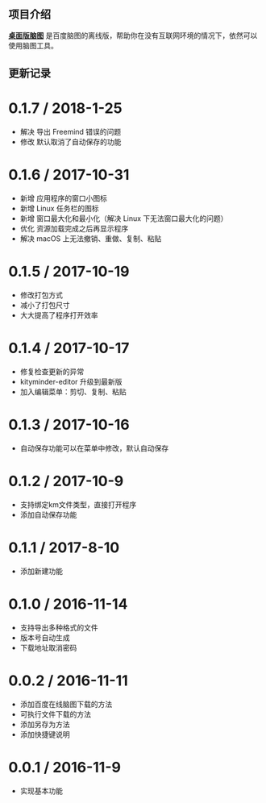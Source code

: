 ## 项目介绍

[**桌面版脑图**](https://github.com/topcss/DesktopNaotu) 是百度脑图的离线版，帮助你在没有互联网环境的情况下，依然可以使用脑图工具。

## 更新记录
0.1.7 / 2018-1-25
==================

  * 解决 导出 Freemind 错误的问题
  * 修改 默认取消了自动保存的功能


0.1.6 / 2017-10-31
==================

  * 新增 应用程序的窗口小图标
  * 新增 Linux 任务栏的图标
  * 新增 窗口最大化和最小化（解决 Linux 下无法窗口最大化的问题）
  * 优化 资源加载完成之后再显示程序
  * 解决 macOS 上无法撤销、重做、复制、粘贴

0.1.5 / 2017-10-19
==================

  * 修改打包方式
  * 减小了打包尺寸
  * 大大提高了程序打开效率

0.1.4 / 2017-10-17
==================

  * 修复检查更新的异常
  * kityminder-editor 升级到最新版
  * 加入编辑菜单：剪切、复制、粘贴

0.1.3 / 2017-10-16
==================

  * 自动保存功能可以在菜单中修改，默认自动保存

0.1.2 / 2017-10-9
==================

  * 支持绑定km文件类型，直接打开程序
  * 添加自动保存功能

0.1.1 / 2017-8-10
==================

  * 添加新建功能

0.1.0 / 2016-11-14
==================

  * 支持导出多种格式的文件
  * 版本号自动生成
  * 下载地址取消密码


0.0.2 / 2016-11-11
==================

  * 添加百度在线脑图下载的方法
  * 可执行文件下载的方法
  * 添加另存为方法
  * 添加快捷键说明

0.0.1 / 2016-11-9
==================

  * 实现基本功能